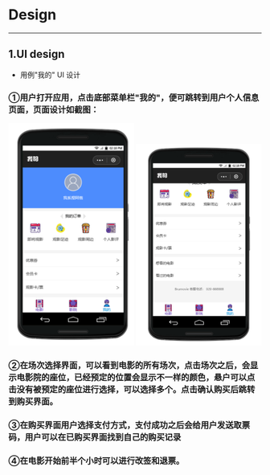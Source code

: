 ﻿# Design
 ---

## 1.UI design

- 用例"我的" UI 设计
### ①用户打开应用，点击底部菜单栏"我的"，便可跳转到用户个人信息页面，页面设计如截图：
<center>
 <img width = 250 src = "https://github.com/BruMovie/Dashboard/blob/gh-pages/doc/images/UI/mine1.jpg?raw=true"> <img width = 250 src = "https://github.com/BruMovie/Dashboard/blob/gh-pages/doc/images/UI/mine2.jpg?raw=true">
 </center>
 
### ②在场次选择界面，可以看到电影的所有场次，点击场次之后，会显示电影院的座位，已经预定的位置会显示不一样的颜色，悬户可以点击没有被预定的座位进行选择，可以选择多个。点击确认购买后跳转到购买界面。

### ③在购买界面用户选择支付方式，支付成功之后会给用户发送取票码，用户可以在已购买界面找到自己的购买记录

### ④在电影开始前半个小时可以进行改签和退票。
